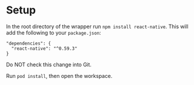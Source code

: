 # Setup

In the root directory of the wrapper run `npm install react-native`. This will add the following to your `package.json`:

```
"dependencies": {
  "react-native": "^0.59.3"
}
```

Do NOT check this change into Git.

Run `pod install`, then open the workspace.

